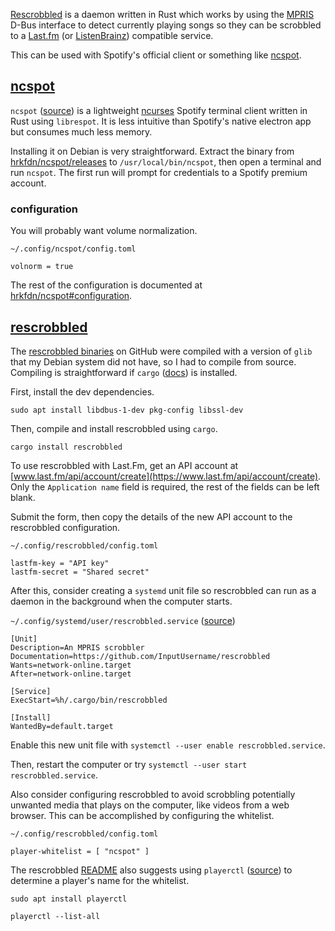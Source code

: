 [Rescrobbled](https://github.com/InputUsername/rescrobbled) is a daemon written in Rust which works by using the [MPRIS](https://wiki.archlinux.org/title/MPRIS) D-Bus interface to detect currently playing songs so they can be scrobbled to a [Last.fm](https://www.last.fm/) (or [ListenBrainz](https://listenbrainz.org/)) compatible service.

This can be used with Spotify's official client or something like [ncspot](https://github.com/hrkfdn/ncspot).

## [ncspot](https://github.com/hrkfdn/ncspot)

`ncspot` ([source](https://github.com/hrkfdn/ncspot)) is a lightweight [ncurses](https://invisible-island.net/ncurses/) Spotify terminal client written in Rust using `librespot`. It is less intuitive than Spotify's native electron app but consumes much less memory.


Installing it on Debian is very straightforward. Extract the binary from [hrkfdn/ncspot/releases](https://github.com/hrkfdn/ncspot/releases) to `/usr/local/bin/ncspot`, then open a terminal and run `ncspot`. The first run will prompt for credentials to a Spotify premium account.

### configuration

You will probably want volume normalization.

`~/.config/ncspot/config.toml`
```
volnorm = true
```
The rest of the configuration is documented at [hrkfdn/ncspot#configuration](https://github.com/hrkfdn/ncspot#configuration).

## [rescrobbled](https://github.com/InputUsername/rescrobbled)

The [rescrobbled binaries](https://github.com/InputUsername/rescrobbled/releases) on GitHub were compiled with a version of `glib` that my Debian system did not have, so I had to compile from source.
Compiling is straightforward if `cargo` ([docs](https://doc.rust-lang.org/cargo/)) is installed.

First, install the dev dependencies.

```
sudo apt install libdbus-1-dev pkg-config libssl-dev
```

Then, compile and install rescrobbled using `cargo`.

```
cargo install rescrobbled
```

To use rescrobbled with Last.Fm, get an API account at [www.last.fm/api/account/create](https://www.last.fm/api/account/create). Only the `Application name` field is required, the rest of the fields can be left blank.

Submit the form, then copy the details of the new API account to the rescrobbled configuration.

`~/.config/rescrobbled/config.toml`
```
lastfm-key = "API key"
lastfm-secret = "Shared secret"
```

After this, consider creating a `systemd` unit file  so rescrobbled can run as a daemon in the background when the computer starts.

`~/.config/systemd/user/rescrobbled.service` ([source](https://github.com/InputUsername/rescrobbled/blob/master/rescrobbled.service))
```
[Unit]
Description=An MPRIS scrobbler
Documentation=https://github.com/InputUsername/rescrobbled
Wants=network-online.target
After=network-online.target

[Service]
ExecStart=%h/.cargo/bin/rescrobbled

[Install]
WantedBy=default.target
```
Enable this new unit file with `systemctl --user enable rescrobbled.service`.

Then, restart the computer or try `systemctl --user start rescrobbled.service`.

Also consider configuring rescrobbled to avoid scrobbling potentially unwanted media that plays on the computer, like videos from a web browser. This can be accomplished by configuring the whitelist.

`~/.config/rescrobbled/config.toml`
```
player-whitelist = [ "ncspot" ]
```

The rescrobbled [README](https://github.com/InputUsername/rescrobbled/blob/master/README.md) also suggests using `playerctl` ([source](https://github.com/altdesktop/playerctl)) to determine a player's name for the whitelist.
```
sudo apt install playerctl
```
```
playerctl --list-all
```
